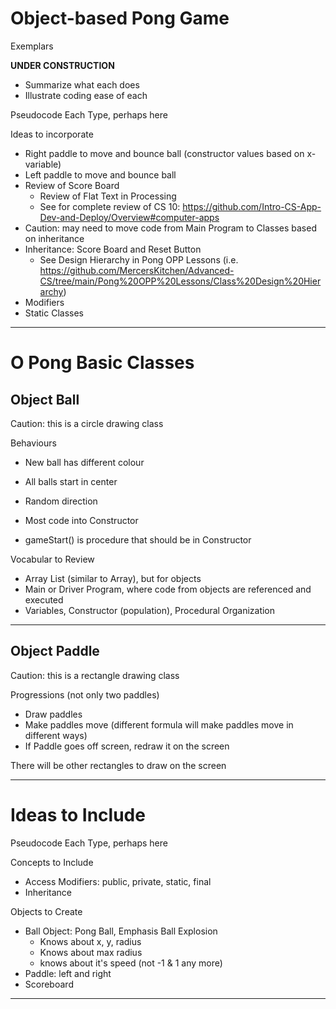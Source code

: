 # Object-based Pong Game
Exemplars

**UNDER CONSTRUCTION**
- Summarize what each does
- Illustrate coding ease of each

Pseudocode Each Type, perhaps here

Ideas to incorporate
- Right paddle to move and bounce ball (constructor values based on x-variable)
- Left paddle to move and bounce ball
- Review of Score Board
  - Review of Flat Text in Processing
  - See for complete review of CS 10: https://github.com/Intro-CS-App-Dev-and-Deploy/Overview#computer-apps
- Caution: may need to move code from Main Program to Classes based on inheritance
- Inheritance: Score Board and Reset Button
  - See Design Hierarchy in Pong OPP Lessons (i.e. https://github.com/MercersKitchen/Advanced-CS/tree/main/Pong%20OPP%20Lessons/Class%20Design%20Hierarchy)
- Modifiers
- Static Classes

---

# O Pong Basic Classes

## Object Ball

Caution: this is a circle drawing class

Behaviours
- New ball has different colour
- All balls start in center
- Random direction

- Most code into Constructor
- gameStart() is procedure that should be in Constructor

Vocabular to Review
- Array List (similar to Array), but for objects
- Main or Driver Program, where code from objects are referenced and executed
- Variables, Constructor (population), Procedural Organization

---

## Object Paddle

Caution: this is a rectangle drawing class

Progressions (not only two paddles)
- Draw paddles
- Make paddles move (different formula will make paddles move in different ways)
- If Paddle goes off screen, redraw it on the screen

There will be other rectangles to draw on the screen

---

# Ideas to Include
Pseudocode Each Type, perhaps here

Concepts to Include
- Access Modifiers: public, private, static, final
- Inheritance

Objects to Create
- Ball Object: Pong Ball, Emphasis Ball Explosion
  - Knows about x, y, radius
  - Knows about max radius
  - knows about it's speed (not -1 & 1 any more)
- Paddle: left and right
- Scoreboard

---
